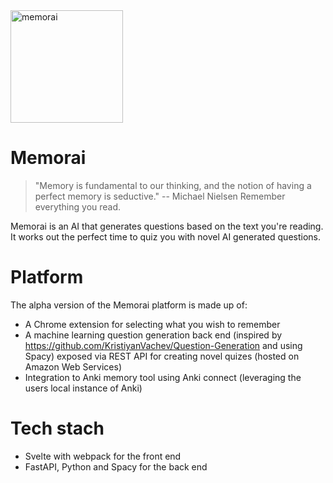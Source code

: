 
 <img src="https://raw.githubusercontent.com/humanloop/memorai/master/webpack-extension/src/img/icon-192.png" width="180" alt="memorai"> 
 
# Memorai

> "Memory is fundamental to our thinking, and the notion of having a perfect memory is seductive." -- Michael Nielsen
Remember everything you read.

Memorai is an AI that generates questions based on the text you're reading. It works out the perfect time to quiz you with novel AI generated questions.

# Platform
The alpha version of the Memorai platform is made up of:
 * A Chrome extension for selecting what you wish to remember
 * A machine learning question generation back end (inspired by https://github.com/KristiyanVachev/Question-Generation and using Spacy) exposed via REST API for creating novel quizes (hosted on Amazon Web Services)
 * Integration to Anki memory tool using Anki connect (leveraging the users local instance of Anki)

# Tech stach
 - Svelte with webpack for the front end
 - FastAPI, Python and Spacy for the back end
